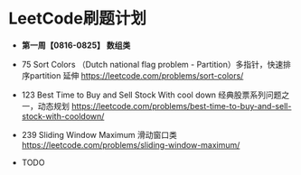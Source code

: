 # LeetCode刷题计划

- **第一周【0816-0825】 数组类**
- 75 Sort Colors （Dutch national flag problem - Partition）多指针，快速排序partition 延伸 https://leetcode.com/problems/sort-colors/
- 123 Best Time to Buy and Sell Stock With cool down 经典股票系列问题之一，动态规划 https://leetcode.com/problems/best-time-to-buy-and-sell-stock-with-cooldown/
- 239 Sliding Window Maximum  滑动窗口类 https://leetcode.com/problems/sliding-window-maximum/

- TODO

